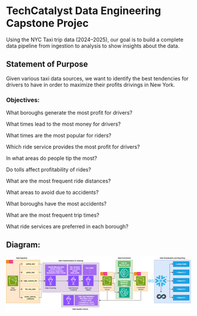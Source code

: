 # TechCatalyst Data Engineering Capstone Projec
Using the NYC Taxi trip data (2024–2025), our goal is to build a complete data pipeline from ingestion to analysis to show insights about the data. 

## Statement of Purpose

Given various taxi data sources, we want to identify the best tendencies for drivers to have in order to maximize their profits drivings in New York.

### Objectives:
What boroughs generate the most profit for drivers? 

What times lead to the most money for drivers? 

What times are the most popular for riders? 

Which ride service provides the most profit for drivers? 

In what areas do people tip the most? 

Do tolls affect profitability of rides? 

What are the most frequent ride distances? 

What areas to avoid due to accidents? 

What boroughs have the most accidents? 

What are the most frequent trip times? 

What ride services are preferred in each borough?


## Diagram:
  <img src="images/diagram_capstone.png" style="zoom:100%;" />


